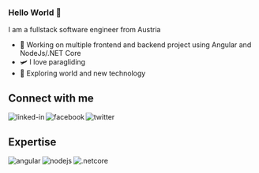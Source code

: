 ### Hello World 👋
I am a fullstack software engineer from Austria
- 🔭 Working on multiple frontend and backend project using Angular and NodeJs/.NET Core
- 🛩️ I love paragliding
- 🚀 Exploring world and new technology

## Connect with me
[<img align="left" alt="linked-in" src="https://img.shields.io/badge/linkedin-%230077B5.svg?&style=for-the-badge&logo=linkedin&logoColor=white" />](https://www.linkedin.com/in/denys-arkhipenko)

[<img align="left" alt="facebook" src="https://img.shields.io/badge/facebook-%231877F2.svg?&style=for-the-badge&logo=facebook&logoColor=white" />](https://www.facebook.com/deny5)

[<img align="left" alt="twitter" src="https://img.shields.io/badge/twitter-%231DA1F2.svg?&style=for-the-badge&logo=twitter&logoColor=white" />](https://twitter.com/sawmkc)

<br>

## Expertise

<img align="left" alt="angular" src="https://img.shields.io/badge/angular%20-1669c4.svg?&style=for-the-badge&logo=angular&logoColor=f33434" />
<img align="left" alt="nodejs" src="https://img.shields.io/badge/node.js%20-%2343853D.svg?&style=for-the-badge&logo=node.js&logoColor=white" />
<img align="left" alt=".netcore" src="https://img.shields.io/badge/.net%20core%20-512bd4.svg?&style=for-the-badge&logo=.netcore&logoColor=white" />

<br>
<br>

